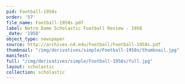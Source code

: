 ```yaml
---
pid: Football-1958s
order: '57'
file_name: Football-1958s.pdf
label: Notre Dame Scholastic Football Review - 1958
_date: '1958'
object_type: newspaper
source: http://archives.nd.edu/Football/Football-1958s.pdf
thumbnail: "/img/derivatives/simple/Football-1958s/thumbnail.jpg"
manifest:
full: "/img/derivatives/simple/Football-1958s/full.jpg"
layout: scholastic
collection: scholastic
---
```

